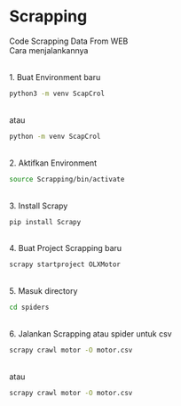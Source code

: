 # Scrapping
Code Scrapping Data From WEB
<br>Cara menjalankannya

<br>1. Buat Environment baru
```bash
python3 -m venv ScapCrol
```
<br>atau 
```bash
python -m venv ScapCrol
```
<br>2. Aktifkan Environment
```bash
source Scrapping/bin/activate
```
<br>3. Install Scrapy
```bash
pip install Scrapy
```
<br>4. Buat Project Scrapping baru
```bash
scrapy startproject OLXMotor
```
<br>5. Masuk directory
<br>
```bash
cd spiders
```
<br>6. Jalankan Scrapping atau spider 
untuk csv
```bash
scrapy crawl motor -O motor.csv
```
<br>atau<br>
```bash
scrapy crawl motor -O motor.csv
```
